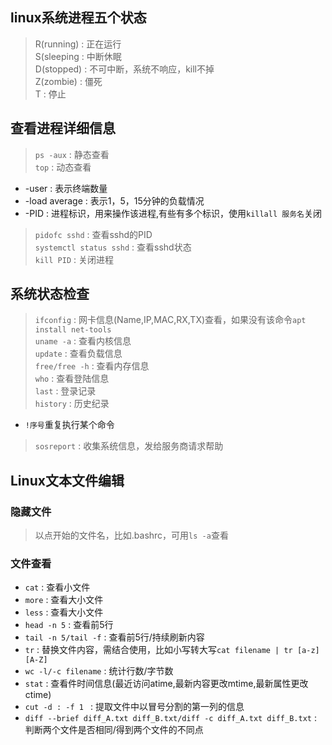 ## linux系统进程五个状态
>R(running)
:   正在运行  
>S(sleeping
:   中断休眠  
>D(stopped)
:   不可中断，系统不响应，kill不掉  
>Z(zombie)
:   僵死  
>T
:   停止  

## 查看进程详细信息
>`ps -aux`
:   静态查看  
>`top`
:   动态查看  
*   -user
:   表示终端数量  
*   -load average
:   表示1，5，15分钟的负载情况  
*   -PID
:   进程标识，用来操作该进程,有些有多个标识，使用`killall 服务名`关闭   
>`pidofc sshd`
:   查看sshd的PID   
>`systemctl status sshd`
:   查看sshd状态  
>`kill PID`
:   关闭进程

## 系统状态检查
>`ifconfig`
:   网卡信息(Name,IP,MAC,RX,TX)查看，如果没有该命令`apt install net-tools`  
>`uname -a`
:   查看内核信息   
>`update`
:   查看负载信息  
>`free/free -h`
:   查看内存信息  
>`who`
:   查看登陆信息  
>`last`
:   登录记录  
>`history`
:   历史纪录  
*   `!序号`重复执行某个命令  
>`sosreport`
:   收集系统信息，发给服务商请求帮助

## Linux文本文件编辑
### 隐藏文件
>以点开始的文件名，比如.bashrc，可用`ls -a`查看
### 文件查看
*   `cat`
:   查看小文件
*   `more`
:   查看大小文件
*   `less`
:   查看大小文件
*   `head -n 5`
:   查看前5行
*   `tail -n 5/tail -f`
:   查看前5行/持续刷新内容
*   `tr`
:   替换文件内容，需结合使用，比如小写转大写`cat filename | tr [a-z] [A-Z]`  
*   `wc -l/-c filename`
:   统计行数/字节数
*   `stat`
:   查看件时间信息(最近访问atime,最新内容更改mtime,最新属性更改ctime) 
*   `cut -d : -f 1 `
:   提取文件中以冒号分割的第一列的信息
*   `diff --brief diff_A.txt diff_B.txt/diff -c diff_A.txt diff_B.txt`
:   判断两个文件是否相同/得到两个文件的不同点








  

